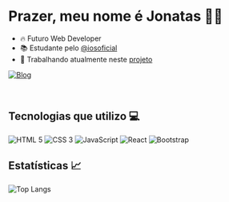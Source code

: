 # Prazer, meu nome é Jonatas 👨‍💻

- 🔥 Futuro Web Developer
- 📚 Estudante pelo [@iosoficial](https://www.instagram.com/iosoficial/)
- 🔭 Trabalhando atualmente neste [projeto](https://github.com/jonatas-souza21/ProjetoTCC_Pagina-EcoDesign/tree/master)

[![Blog](https://img.shields.io/badge/LinkedIn-0077B5?style=for-the-badge&logo=linkedin&logoColor=white)](https://www.linkedin.com/in/jonatas-evangelista/)

<br>

## Tecnologias que utilizo 💻
<div style="display: inline-block">
    <img src="https://img.shields.io/badge/HTML5-E34F26?style=for-the-badge&logo=html5&logoColor=white" alt="HTML 5"></img>
    <img src="https://img.shields.io/badge/CSS3-1572B6?style=for-the-badge&logo=css3&logoColor=white" alt="CSS 3"></img>
    <img src="https://img.shields.io/badge/JavaScript-323330?style=for-the-badge&logo=javascript&logoColor=F7DF1E" alt="JavaScript"></img>
    <img src="https://img.shields.io/badge/React-20232A?style=for-the-badge&logo=react&logoColor=61DAFB" alt="React"></img>
    <img src="https://img.shields.io/badge/Bootstrap-563D7C?style=for-the-badge&logo=bootstrap&logoColor=white" alt="Bootstrap"></img>
</div>

<br>

## Estatísticas 📈
![Top Langs](https://github-readme-stats.vercel.app/api/top-langs/?username=jonatas-souza21&hide_progress=true&theme=dracula)
